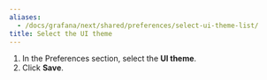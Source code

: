 ```yaml
---
aliases:
  - /docs/grafana/next/shared/preferences/select-ui-theme-list/
title: Select the UI theme
---
```


1. In the Preferences section, select the **UI theme**.
1. Click **Save**.
